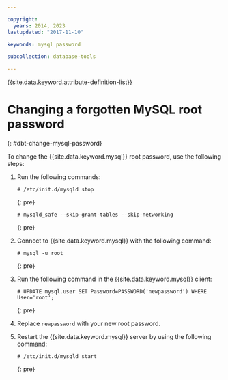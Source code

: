 ```yaml
---

copyright:
  years: 2014, 2023
lastupdated: "2017-11-10"

keywords: mysql password

subcollection: database-tools

---
```


{{site.data.keyword.attribute-definition-list}}

# Changing a forgotten MySQL root password
{: #dbt-change-mysql-password}

To change the {{site.data.keyword.mysql}} root password, use the following steps:

1. Run the following commands:

   ```text
   # /etc/init.d/mysqld stop
   ```
   {: pre}

   ```
   # mysqld_safe --skip-grant-tables --skip-networking
   ```
   {: pre}

2. Connect to {{site.data.keyword.mysql}} with the following command:

   ```text
   # mysql -u root
   ```
   {: pre}

3. Run the following command in the {{site.data.keyword.mysql}} client:

   ```text
   # UPDATE mysql.user SET Password=PASSWORD('newpassword') WHERE User='root';
   ```
   {: pre}

4. Replace `newpassword` with your new root password.

5. Restart the {{site.data.keyword.mysql}} server by using the following command:

   ```text
   # /etc/init.d/mysqld start
   ```
   {: pre}
